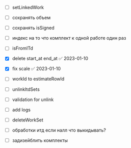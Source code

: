 - [ ] setLinkedWork
- [ ] сохранять объем
- [ ] сохранять isSigned
- [ ] индекс на то что комплект к одной работе один раз
- [ ] isFromITd
- [x] delete start_at end_at ✅ 2023-01-10
- [x] fix scale ✅ 2023-01-10
- [ ] workId to estimateRowId

- [ ] unlinkItdSets
- [ ] validation for unlink
- [ ] add logs

- [ ] deleteWorkSet

- [ ] обработки итд если налл что выкидывать? 

- [ ] задизейблить комплекты


